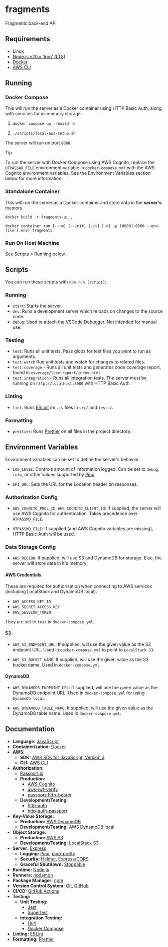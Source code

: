 # fragments

Fragments back-end API

## Requirements

- Linux
- [Node.js v20.x 'Iron' (LTS)](https://nodejs.org/en)
- [Docker](https://www.docker.com/)
- [AWS CLI](https://aws.amazon.com/cli/)

## Running

### Docker Compose

This will run the server as a Docker container using HTTP Basic Auth, along with services for in-memory storage.

1. `docker compose up --build -d`

2. `./scripts/local-aws-setup.sh`

The server will run on port `8080`.

> [!TIP]
> To run the server with Docker Compose using AWS Cognito, replace the `HTPASSWD_FILE` environment variable in `docker-compose.yml` with the AWS Cognito environment variables. See the Environment Variables section below for more information.

### Standalone Container

This will run the server as a Docker container and store data in the **server's** memory.

`docker build -t fragments-ui .`

`docker container run [--rm] [--init] [-it] [-d] -p [8080]:8080 --env-file [.env] fragments`

### Run On Host Machine

See Scripts > Running below.

## Scripts

You can run these scripts with `npm run [script]`:

### Running

- `start`: Starts the server.
- `dev`: Runs a development server which reloads on changes to the source code.
- `debug`: Used to attach the VSCode Debugger. Not intended for manual use.

### Testing

- `test`: Runs all unit tests. Pass globs for test files you want to run as arguments.
- `test:watch` Run unit tests and watch for changes to related files.
- `test:coverage` - Runs all unit tests and generates code coverage report, found in `coverage/lcov-report/index.html`.
- `test:integration` - Runs all integration tests. The server must be running on `http://localhost:8080` with HTTP Basic Auth.

### Linting

- `lint`: Runs [ESLint](https://eslint.org/) on `.js` files in `src/` and `tests/`.

### Formatting

- `prettier`: Runs [Prettier](https://prettier.io/) on all files in the project directory.

## Environment Variables

Environment variables can be set to define the server's behavior.

- `LOG_LEVEL`: Controls amount of information logged. Can be set to `debug`, `info`, or other values supported by [Pino](https://getpino.io/#/docs/api).

- `API_URL`: Sets the URL for the Location header on responses.

### Authorization Config

- `AWS_COGNITO_POOL_ID`, `AWS_COGNITO_CLIENT_ID`: If supplied, the server will use AWS Cognito for authentication. Takes precedence over `HTPASSWD_FILE`.

- `HTPASSWD_FILE`: If supplied (and AWS Cognito variables are missing), HTTP Basic Auth will be used.

### Data Storage Config

- `AWS_REGION`: If supplied, will use S3 and DynamoDB for storage. Else, the server will store data in it's memory.

#### AWS Credentials

These are required for authorization when connecting to AWS services (including LocalStack and DynamoDB local).

- `AWS_ACCESS_KEY_ID`
- `AWS_SECRET_ACCESS_KEY`
- `AWS_SESSION_TOKEN`

They are set to `test` in `docker-compose.yml`.

#### S3

- `AWS_S3_ENDPOINT_URL`: If supplied, will use the given value as the S3 endpoint URL. Used in `docker-compose.yml` to point to `LocalStack S3`.

- `AWS_S3_BUCKET_NAME`: If supplied, will use the given value as the S3 bucket name. Used in `docker-compose.yml`.

#### DynamoDB

- `AWS_DYNAMODB_ENDPOINT_URL`: If supplied, will use the given value as the DynamoDB endpoint URL. Used in `docker-compose.yml` for using `DynamoDb local`.

- `AWS_DYNAMODB_TABLE_NAME`: If supplied, will use the given value as the DynamoDB table name. Used in `docker-compose.yml`.

## Documentation

- **Language:** [JavaScript](https://developer.mozilla.org/en-US/docs/Web/JavaScript)
- **Containerization:** [Docker](https://docs.docker.com/reference/)
- **AWS**:
  - **SDK:** [AWS SDK for JavaScript, Version 3](https://docs.aws.amazon.com/sdk-for-javascript/)
  - **CLI:** [AWS CLI](https://aws.amazon.com/cli/)
- **Authorization:**
  - [Passport.js](https://www.passportjs.org/)
  - **Production:**
    - [AWS Cognito](https://aws.amazon.com/cognito/)
    - [aws-jwt-verify](https://github.com/awslabs/aws-jwt-verify)
    - [passport-http-bearer](https://www.passportjs.org/packages/passport-http-bearer/)
  - **Development/Testing:**
    - [http-auth](https://www.npmjs.com/package/http-auth)
    - [http-auth-passport](https://www.npmjs.com/package/http-auth-passport)
- **Key-Value Storage:**
  - **Production:** [AWS DynamoDB](https://aws.amazon.com/dynamodb/)
  - **Development/Testing:** [AWS DynamoDB local](https://docs.aws.amazon.com/amazondynamodb/latest/developerguide/DynamoDBLocal.html)
- **Object Storage:**
  - **Production:** [AWS S3](https://aws.amazon.com/s3/)
  - **Development/Testing:** [LocalStack S3](https://docs.localstack.cloud/user-guide/aws/s3/)
- **Server:** [Express](https://expressjs.com/en/4x/api.html)
  - **Logging:** [Pino](https://getpino.io/#/docs/api), [pino-pretty](https://github.com/pinojs/pino-pretty)
  - **Security:** [Helmet](https://helmetjs.github.io/), [Express/CORS](https://github.com/expressjs/cors#readme)
  - **Graceful Shutdown:** [Stoppable](https://github.com/hunterloftis/stoppable#readme)
- **Runtime:** [Node.js](https://nodejs.org/docs/latest-v20.x/api/)
- **Runners:** [nodemon](https://github.com/remy/nodemon#readme)
- **Package Manager:** [npm](https://docs.npmjs.com/)
- **Version Control System:** [Git](https://git-scm.com/doc), [GitHub](https://docs.github.com/)
- **CI/CD:** [GitHub Actions](https://docs.github.com/en/actions)
- **Testing:**
  - **Unit Testing:**
    - [Jest](https://jestjs.io/)
    - [Supertest](https://github.com/ladjs/supertest#readme)
  - **Integration Testing:**
    - [Hurl](https://hurl.dev/)
    - [Docker Compose](https://docs.docker.com/compose/)
- **Linting:** [ESLint](https://eslint.org/docs/v9.x/)
- **Formatting:** [Prettier](https://prettier.io/docs/en/)
